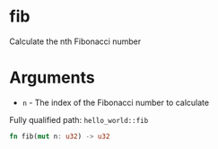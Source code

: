 # fib

Calculate the nth Fibonacci number

# Arguments
* `n` - The index of the Fibonacci number to calculate


Fully qualified path: `hello_world::fib`

```rust
fn fib(mut n: u32) -> u32
```

